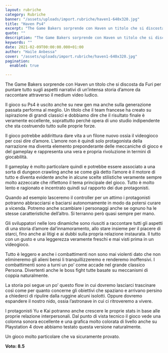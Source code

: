 ```yaml
---
layout: rubriche
category: Rubriche
banner: "/assets/uploads/import.rubriche/haven1-640x320.jpg"
title: "Haven Ps4"
excerpt: "The Game Bakers sorprende con Haven un titolo che si discosta da Furi per puntare tutto sugli aspetti narrativi di un’intensa storia d’amore da raccontare attraverso il medium video ludico. Il gioco su Ps4 è uscito anche su new gen ma anche sulla generazione passata performa al meglio. Un titolo che il team francese ha [&hellip"
quote: ""
description: "The Game Bakers sorprende con Haven un titolo che si discosta da Furi per puntare tutto sugli aspetti narrativi di un’intensa storia d’amore da raccontare attraverso il medium video ludico. Il gioco su Ps4 è uscito anche su new gen ma anche sulla generazione passata performa al meglio. Un titolo che il team francese ha [&hellip"
keywords: ""
date: 2021-02-09T00:00:00.000+01:00
author: "Haile Anbessa"
cover: "/assets/uploads/import.rubriche/haven1-640x320.jpg"
pagination:
  enabled: true

---
```


The Game Bakers sorprende con Haven un titolo che si discosta da Furi per puntare tutto sugli aspetti narrativi di un’intensa storia d’amore da raccontare attraverso il medium video ludico.

Il gioco su Ps4 è uscito anche su new gen ma anche sulla generazione passata performa al meglio. Un titolo che il team francese ha creato su ispirazione di grandi classici e dobbiamo dire che il risultato finale è veramente eccellente, soprattutto perché opera di uno studio indipendente che sta costruendo tutto sulle proprie forze.

Il gioco potrebbe addirittura dare vita a un filone nuovo ossia il videogioco per così dire d’amore. L’amore non è quindi solo protagonista della narrazione ma diventa elemento preponderante delle meccaniche di gioco e del gameplay e rappresenta una vera e propria rivoluzione in termini di giocabilità.

Il gameplay è molto particolare quindi e potrebbe essere associato a una sorta di dungeon crawling anche se come già detto l’amore è il motore di tutto e diventa evidente anche in alcune scelte stilistiche veramente sempre molto azzeccate che riflettono il tema principale del gioco. Tutto è molto lento e ragionato e incentrato quindi sul rapporto dei due protagonisti.

Quando ad esempio lasceremo il controller per un attimo i protagonisti potranno abbracciarsi e baciarsi autonomamente in modo da potersi curare a vicenda. Potremo anche scambiare i personaggi anche se ognuno ha le stesse caratteristiche dell’altro. Si terranno però quasi sempre per mano.

Gli sviluppatori nelle loro dinamiche sono riusciti a raccontare tutti gli aspetti di una storia d’amore dal’innamoramento, allo stare insieme per il piacere di starci, fino anche ai litigi e ai dubbi sulla propria relazione instaurata. Il tutto con un gusto e una leggerezza veramente freschi e mai visti prima in un videogioco.

Tutto è leggero e anche i combattimenti non sono mai violenti dato che non elimineremo gli alieni bensì li tranquillizzeremo e renderemo inoffensivi. I combattimenti sono a turni un po’ come accade nel grande classico Persona. Divertenti anche le boss fight tutte basate su meccanismi di coppia naturalmente.

La storia poi segue un po’ questo flow in cui dovremo lasciarci trascinare così come per quanto concerne gli obiettivi che spaziano e arrivano persino a chiederci di ripulire dalla ruggine alcuni isolotti. Oppure dovremo espandere il nostro nido, ossia l’astronave in cui ci ritroveremo a vivere.

I protagonisti Yu e Kai potranno anche crescere le proprie stats in base alle proprie relazione interpersonali. Dal punto di vista tecnico il gioco vede una colonna sonora eccellente e una grafica molto colorata di livello anche su Playstation 4 dove abbiamo testato questa versione naturalmente.

Un gioco molto particolare che va sicuramente provato.

**Voto: 8.5**